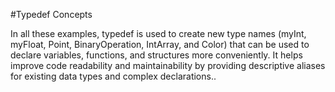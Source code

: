 #Typedef Concepts

In all these examples, typedef is used to create 
new type names (myInt, myFloat, Point, BinaryOperation, IntArray, and Color) 
that can be used to declare variables, functions, and structures more conveniently. 
It helps improve code readability and maintainability by providing descriptive aliases 
for existing data types and complex declarations..
